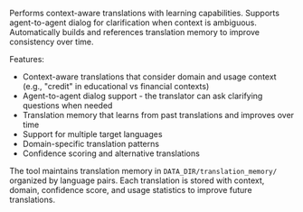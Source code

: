 Performs context-aware translations with learning capabilities. Supports agent-to-agent dialog for clarification when context is ambiguous. Automatically builds and references translation memory to improve consistency over time.

Features:
- Context-aware translations that consider domain and usage context (e.g., "credit" in educational vs financial contexts)
- Agent-to-agent dialog support - the translator can ask clarifying questions when needed
- Translation memory that learns from past translations and improves over time
- Support for multiple target languages
- Domain-specific translation patterns
- Confidence scoring and alternative translations

The tool maintains translation memory in `DATA_DIR/translation_memory/` organized by language pairs. Each translation is stored with context, domain, confidence score, and usage statistics to improve future translations. 